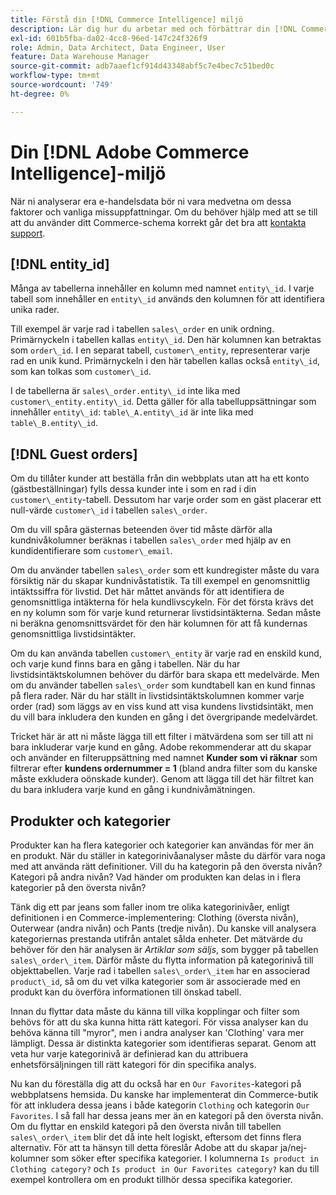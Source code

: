 ```yaml
---
title: Förstå din [!DNL Commerce Intelligence] miljö
description: Lär dig hur du arbetar med och förbättrar din [!DNL Commerce Intelligence] miljö.
exl-id: 601b5fba-da02-4cc8-96ed-147c24f326f9
role: Admin, Data Architect, Data Engineer, User
feature: Data Warehouse Manager
source-git-commit: adb7aaef1cf914d43348abf5c7e4bec7c51bed0c
workflow-type: tm+mt
source-wordcount: '749'
ht-degree: 0%

---
```


# Din [!DNL Adobe Commerce Intelligence]-miljö

När ni analyserar era e-handelsdata bör ni vara medvetna om dessa faktorer och vanliga missuppfattningar. Om du behöver hjälp med att se till att du använder ditt Commerce-schema korrekt går det bra att [kontakta support](https://experienceleague.adobe.com/docs/commerce-knowledge-base/kb/troubleshooting/miscellaneous/mbi-service-policies.html?lang=sv-SE).

## [!DNL entity\_id]

Många av tabellerna innehåller en kolumn med namnet `entity\_id`. I varje tabell som innehåller en `entity\_id` används den kolumnen för att identifiera unika rader.

Till exempel är varje rad i tabellen `sales\_order` en unik ordning. Primärnyckeln i tabellen kallas `entity\_id`. Den här kolumnen kan betraktas som `order\_id`. I en separat tabell, `customer\_entity`, representerar varje rad en unik kund. Primärnyckeln i den här tabellen kallas också `entity\_id`, som kan tolkas som `customer\_id`.

I de tabellerna är `sales\_order.entity\_id` inte lika med `customer\_entity.entity\_id`. Detta gäller för alla tabelluppsättningar som innehåller `entity\_id`: `table\_A.entity\_id` är inte lika med `table\_B.entity\_id`.

## [!DNL Guest orders]

Om du tillåter kunder att beställa från din webbplats utan att ha ett konto (gästbeställningar) fylls dessa kunder inte i som en rad i din `customer\_entity`-tabell. Dessutom har varje order som en gäst placerar ett null-värde `customer\_id` i tabellen `sales\_order`.

Om du vill spåra gästernas beteenden över tid måste därför alla kundnivåkolumner beräknas i tabellen `sales\_order` med hjälp av en kundidentifierare som `customer\_email`.

Om du använder tabellen `sales\_order` som ett kundregister måste du vara försiktig när du skapar kundnivåstatistik. Ta till exempel en genomsnittlig intäktssiffra för livstid. Det här måttet används för att identifiera de genomsnittliga intäkterna för hela kundlivscykeln. För det första krävs det en ny kolumn som för varje kund returnerar livstidsintäkterna. Sedan måste ni beräkna genomsnittsvärdet för den här kolumnen för att få kundernas genomsnittliga livstidsintäkter.

Om du kan använda tabellen `customer\_entity` är varje rad en enskild kund, och varje kund finns bara en gång i tabellen. När du har livstidsintäktskolumnen behöver du därför bara skapa ett medelvärde. Men om du använder tabellen `sales\_order` som kundtabell kan en kund finnas på flera rader. När du har ställt in livstidsintäktskolumnen kommer varje order (rad) som läggs av en viss kund att visa kundens livstidsintäkt, men du vill bara inkludera den kunden en gång i det övergripande medelvärdet.

Tricket här är att ni måste lägga till ett filter i mätvärdena som ser till att ni bara inkluderar varje kund en gång. Adobe rekommenderar att du skapar och använder en filteruppsättning med namnet **Kunder som vi räknar** som filtrerar efter **kundens ordernummer = 1** (bland andra filter som du kanske måste exkludera oönskade kunder). Genom att lägga till det här filtret kan du bara inkludera varje kund en gång i kundnivåmätningen.

## Produkter och kategorier

Produkter kan ha flera kategorier och kategorier kan användas för mer än en produkt. När du ställer in kategorinivåanalyser måste du därför vara noga med att använda rätt definitioner. Vill du ha kategorin på den översta nivån? Kategori på andra nivån? Vad händer om produkten kan delas in i flera kategorier på den översta nivån?

Tänk dig ett par jeans som faller inom tre olika kategorinivåer, enligt definitionen i en Commerce-implementering: Clothing (översta nivån), Outerwear (andra nivån) och Pants (tredje nivån). Du kanske vill analysera kategoriernas prestanda utifrån antalet sålda enheter. Det mätvärde du behöver för den här analysen är _Artiklar som säljs_, som bygger på tabellen `sales\_order\_item`. Därför måste du flytta information på kategorinivå till objekttabellen. Varje rad i tabellen `sales\_order\_item` har en associerad `product\_id`, så om du vet vilka kategorier som är associerade med en produkt kan du överföra informationen till önskad tabell.

Innan du flyttar data måste du känna till vilka kopplingar och filter som behövs för att du ska kunna hitta rätt kategori. För vissa analyser kan du behöva känna till &quot;myror&quot;, men i andra analyser kan &#39;Clothing&#39; vara mer lämpligt. Dessa är distinkta kategorier som identifieras separat. Genom att veta hur varje kategorinivå är definierad kan du attribuera enhetsförsäljningen till rätt kategori för din specifika analys.

Nu kan du föreställa dig att du också har en `Our Favorites`-kategori på webbplatsens hemsida. Du kanske har implementerat din Commerce-butik för att inkludera dessa jeans i både kategorin `Clothing` och kategorin `Our Favorites`. I så fall har dessa jeans mer än en kategori på den översta nivån. Om du flyttar en enskild kategori på den översta nivån till tabellen `sales\_order\_item` blir det då inte helt logiskt, eftersom det finns flera alternativ. För att ta hänsyn till detta föreslår Adobe att du skapar ja/nej-kolumner som söker efter specifika kategorier. I kolumnerna `Is product in Clothing category?` och `Is product in Our Favorites category?` kan du till exempel kontrollera om en produkt tillhör dessa specifika kategorier.
